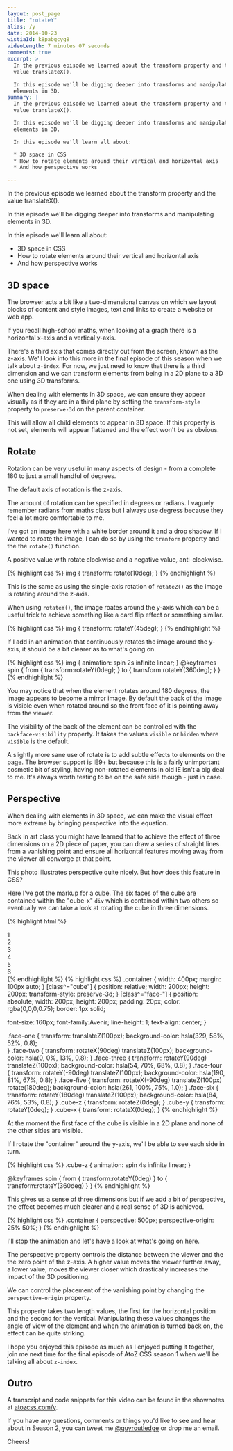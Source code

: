 ```yaml
---
layout: post_page
title: "rotateY"
alias: /y
date: 2014-10-23
wistiaId: k8pabgcyg8
videoLength: 7 minutes 07 seconds
comments: true
excerpt: >
  In the previous episode we learned about the transform property and the
  value translateX().

  In this episode we'll be digging deeper into transforms and manipulating
  elements in 3D.
summary: |
  In the previous episode we learned about the transform property and the
  value translateX().

  In this episode we'll be digging deeper into transforms and manipulating
  elements in 3D.

  In this episode we'll learn all about:

  * 3D space in CSS
  * How to rotate elements around their vertical and horizontal axis
  * And how perspective works 

---
```


In the previous episode we learned about the transform property and the
value translateX().

In this episode we'll be digging deeper into transforms and manipulating
elements in 3D.

In this episode we'll learn all about:

* 3D space in CSS
* How to rotate elements around their vertical and horizontal axis
* And how perspective works 

## 3D space

The browser acts a bit like a two-dimensional canvas on which we layout
blocks of content and style images, text and links to create a website
or web app.

If you recall high-school maths, when looking at a graph there is
a horizontal x-axis and a vertical y-axis.

There's a third axis that comes directly out from the screen, known as
the z-axis. We'll look into this more in the final episode of this
season when we talk about `z-index`. For now, we just need to know that
there is a third dimension and we can transform elements from being in
a 2D plane to a 3D one using 3D transforms.

When dealing with elements in 3D space, we can ensure they appear
visually as if they are in a third plane by setting the
`transform-style` property to `preserve-3d` on the parent container. 

This will allow all child elements to appear in 3D space. If this
property is not set, elements will appear flattened and the effect won't
be as obvious.

## Rotate

Rotation can be very useful in many aspects of design - from a complete
180 to just a small handful of degrees. 

The default axis of rotation is the z-axis.

The amount of rotation can be specified in degrees or radians.
I vaguely remember radians from maths class but I always use degress
because they feel a lot more comfortable to me.

I've got an image here with a white border around it and a drop shadow.
If I wanted to roate the image, I can do so by using the `tranform`
property and the the `rotate()` function.

A positive value with rotate clockwise and a negative value,
anti-clockwise.

{% highlight css %}
img {
	transform: rotate(10deg);
}
{% endhighlight %}

This is the same as using the single-axis rotation of `rotateZ()` as the
image is rotating around the z-axis.

When using `rotateY()`, the image roates around the y-axis which can be
a useful trick to achieve something like a card flip effect or something
similar. 

{% highlight css %}
img {
	transform: rotateY(45deg);
}
{% endhighlight %}

If I add in an animation that continuously rotates the image around the
y-axis, it should be a bit clearer as to what's going on.

{% highlight css %}
img {
	animation: spin 2s infinite linear;
}
@keyframes spin {
	from { transform:rotateY(0deg); }
	to { transform:rotateY(360deg); }
}
{% endhighlight %}

You may notice that when the element rotates around 180 degrees, the
image appears to become a mirror image. By default the back of the image
is visible even when rotated around so the front face of it is pointing
away from the viewer. 

The visibility of the back of the element can be controlled with the
`backface-visibility` property. It takes the values `visible` or
`hidden` where `visible` is the default.

A slightly more sane use of rotate is to add subtle effects to elements
on the page. The browser support is IE9+ but because this is a fairly
unimportant cosmetic bit of styling, having non-rotated elements in old
IE isn't a big deal to me. It's always worth testing to be on the safe
side though - just in case.

## Perspective

When dealing with elements in 3D space, we can make the visual effect
more extreme by bringing perspective into the equation.

Back in art class you might have learned that to achieve the effect of
three dimensions on a 2D piece of paper, you can draw a series of
straight lines from a vanishing point and ensure all horizontal features
moving away from the viewer all converge at that point.

This photo illustrates perspective quite nicely. But how does this
feature in CSS?

Here I've got the markup for a cube. The six faces of the cube are
contained within the "cube-x" `div` which is contained within two others
so eventually we can take a look at rotating the cube in three
dimensions.

{% highlight html %}
<div class="container">
	<div class="cube-z">
		<div class="cube-y">
			<div class="cube-x">
				<div class="face-one">1</div>
				<div class="face-two">2</div>
				<div class="face-three">3</div>
				<div class="face-four">4</div>
				<div class="face-five">5</div>
				<div class="face-six">6</div>
			</div>
		</div>
	</div>
</div>
{% endhighlight %}
{% highlight css %}
.container {
  width: 400px;
  margin: 100px auto;
}
[class^="cube"] {
  position: relative;
  width: 200px;
  height: 200px;
  transform-style: preserve-3d;
}
[class^="face-"] {
  position: absolute;
  width: 200px;
  height: 200px;
  padding: 20px;
  color: rgba(0,0,0,0.75);
  border: 1px solid;

  font-size: 160px;
  font-family:Avenir;
  line-height: 1;
  text-align: center;
}

.face-one {
  transform: translateZ(100px);
  background-color: hsla(329, 58%, 52%, 0.8);  
}
.face-two {
  transform: rotateX(90deg) translateZ(100px);
  background-color: hsla(0, 0%, 13%, 0.8);
}
.face-three {
  transform: rotateY(90deg) translateZ(100px);
  background-color: hsla(54, 70%, 68%, 0.8);
}
.face-four {
  transform: rotateY(-90deg) translateZ(100px);
  background-color: hsla(190, 81%, 67%, 0.8);
}
.face-five {
  transform: rotateX(-90deg) translateZ(100px) rotate(180deg);
  background-color: hsla(261, 100%, 75%, 1.0);
}
.face-six {
  transform: rotateY(180deg) translateZ(100px);
  background-color: hsla(84, 76%, 53%, 0.8);
}
.cube-z { transform: rotateZ(0deg); }
.cube-y { transform: rotateY(0deg); }
.cube-x { transform: rotateX(0deg); }
{% endhighlight %}

At the moment the first face of the cube is visible in a 2D plane and
none of the other sides are visible.

If I rotate the "container" around the y-axis, we'll be able to see each
side in turn.

{% highlight css %}
.cube-z { animation: spin 4s infinite linear; }

@keyframes spin {
  from { transform:rotateY(0deg) }
  to { transform:rotateY(360deg) }
}
{% endhighlight %}

This gives us a sense of three dimensions but if we add a bit of
perspective, the effect becomes much clearer and a real sense of 3D is
achieved.

{% highlight css %}
.container {
  perspective: 500px;
  perspective-origin: 25% 50%;
}
{% endhighlight %}

I'll stop the animation and let's have a look at what's going on here.

The perspective property controls the distance between the viewer and
the the zero point of the z-axis. A higher value moves the viewer
further away, a lower value, moves the viewer closer which drastically
increases the impact of the 3D positioning.

We can control the placement of the vanishing point by changing the
`perspective-origin` property.

This property takes two length values, the first for the horizontal
position and the second for the vertical. Manipulating these values
changes the angle of view of the element and when the animation is
turned back on, the effect can be quite striking.

I hope you enjoyed this episode as much as I enjoyed putting it
together, join me next time for the final episode of AtoZ CSS season
1 when we'll be talking all about `z-index`.

## Outro

A transcript and code snippets for this video can be found in the
shownotes at [atozcss.com/y](http://www.atozcss.com/y). 

If you have any questions, comments or things you'd like to see and hear
about in Season 2, you can tweet me
[@guyroutledge](http://www.twitter.com/guyroutledge) or drop me an
email.

Cheers!


